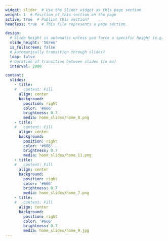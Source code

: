 ```yaml
---
widget: slider  # Use the Slider widget as this page section
weight: 1  # Position of this section on the page
active: true  # Publish this section?
headless: true  # This file represents a page section.

design:
  # Slide height is automatic unless you force a specific height (e.g. '400px')
  slide_height: '50rem'
  is_fullscreen: false
  # Automatically transition through slides?
  loop: false
  # Duration of transition between slides (in ms)
  interval: 2000

content:
  slides:
    - title: 
    #   content: Fill
      align: center
      background:
        position: right
        color: '#666'
        brightness: 0.7
        media: home_slides/home_8.png
    - title: 
    #   content: Fill
      align: center
      background:
        position: right
        color: '#666'
        brightness: 0.7
        media: home_slides/home_11.png
    - title: 
    #   content: Fill
      align: center
      background:
        position: right
        color: '#666'
        brightness: 0.7
        media: home_slides/home_7.png
    - title: 
    #   content: Fill
      align: center
      background:
        position: right
        color: '#666'
        brightness: 0.7
        media: home_slides/home_9.jpg
---
```

